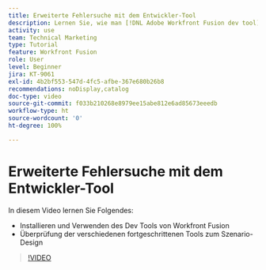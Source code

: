 ```yaml
---
title: Erweiterte Fehlersuche mit dem Entwickler-Tool
description: Lernen Sie, wie man [!DNL Adobe Workfront Fusion dev tool]installiert und benutzt, und sehen Sie sich die verschiedenen fortgeschrittenen Tools zum Szenario-Design an, die es enthält.
activity: use
team: Technical Marketing
type: Tutorial
feature: Workfront Fusion
role: User
level: Beginner
jira: KT-9061
exl-id: 4b2bf553-547d-4fc5-afbe-367e680b26b8
recommendations: noDisplay,catalog
doc-type: video
source-git-commit: f033b210268e8979ee15abe812e6ad85673eeedb
workflow-type: ht
source-wordcount: '0'
ht-degree: 100%

---
```


# Erweiterte Fehlersuche mit dem Entwickler-Tool

In diesem Video lernen Sie Folgendes:

* Installieren und Verwenden des Dev Tools von Workfront Fusion
* Überprüfung der verschiedenen fortgeschrittenen Tools zum Szenario-Design

>[!VIDEO](https://video.tv.adobe.com/v/335302/?quality=12&learn=on)
